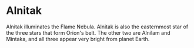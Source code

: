 # Alnitak

Alnitak illuminates the Flame Nebula. Alnitak is also the easternmost star of
the three stars that form Orion's belt. The other two are Alnilam and Mintaka,
and all three appear very bright from planet Earth.
